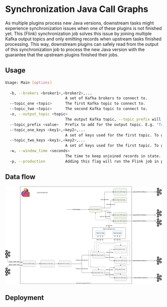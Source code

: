 # Synchronization Java Call Graphs
As multiple plugins process new Java versions, downstream tasks might experience synchronization issues when one of these plugins is not finished yet.
This (Flink) synchronization job solves this issue by joining multiple Kafka output topics and only emitting records when upstream tasks finished processing.
This way, downstream plugins can safely read from the output of this synchronization job to process the new Java version with the guarantee that the upstream plugins finished their jobs.

## Usage
```bash
Usage: Main [options]

  -b, --brokers <broker1>,<broker2>,...
                           A set of Kafka brokers to connect to.
  --topic_one <topic>      The first Kafka topic to connect to.
  --topic_two <topic>      The second Kafka topic to connect to.
  -o, --output_topic <topic>
                           The output Kafka topic, --topic_prefix will be prepended.
  --topic_prefix <value>   Prefix to add for the output topic. E.g. "fasten". 
  --topic_one_keys <key1>,<key2>,...
                           A set of keys used for the first topic. To get nested keys use ".". 
  --topic_two_keys <key1>,<key2>,...
                           A set of keys used for the first topic. To get nested keys use ".". 
  -w, --window_time <seconds>
                           The time to keep unjoined records in state. In seconds.
  -p, --production         Adding this flag will run the Flink job in production (enabling checkpointing, restart strategies etc.)
```
## Data flow
<img src="sync_job.svg"/>

## Deployment